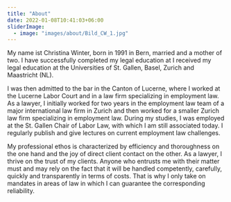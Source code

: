 ```yaml
---
title: "About"
date: 2022-01-08T10:41:03+06:00
sliderImage:
  - image: "images/about/Bild_CW_1.jpg"
---
```


My name ist Christina Winter, born in 1991 in Bern, married and a mother of two. I have successfully completed my legal education at 
I received my legal education at the Universities of St. Gallen, Basel, Zurich and Maastricht (NL).

I was then admitted to the bar in the Canton of Lucerne, where I worked at the Lucerne Labor Court and in a law firm specializing in employment law. As a lawyer, I initially worked for two years in the employment law team of a major international law firm in Zurich and then worked for a smaller Zurich law firm specializing in employment law. During my studies, I was employed at the St. Gallen Chair of Labor Law, with which I am still associated today. I regularly publish and give lectures on current employment law challenges.

My professional ethos is characterized by efficiency and thoroughness on the one hand and the joy of direct client contact on the other. As a lawyer, I thrive on the trust of my clients. Anyone who entrusts me with their matter must and may rely on the fact that it will be handled competently, carefully, quickly and transparently in terms of costs. That is why I only take on mandates in areas of law in which I can guarantee the corresponding reliability.
